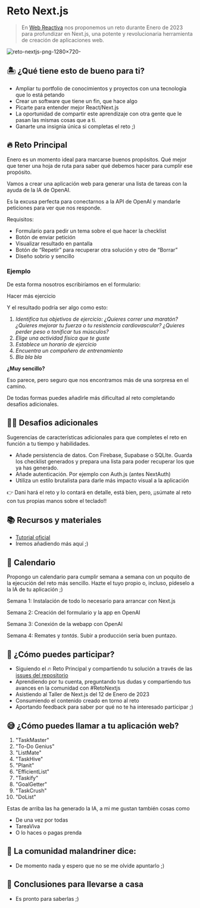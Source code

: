 # Reto Next.js

> En [Web Reactiva](https://webreactiva.com) nos proponemos un reto durante Enero de 2023 para profundizar en Next.js, una potente y revolucionaria herramienta de creación de aplicaciones web.

![reto-nextjs-png-1280×720-](https://user-images.githubusercontent.com/1122071/210415418-3a920493-9aa4-42bc-852d-383f88ff5cdd.png)


## 🏝 ¿Qué tiene esto de bueno para ti?

- Ampliar tu portfolio de conocimientos y proyectos con una tecnología que lo está petando
- Crear un software que tiene un fin, que hace algo
- Picarte para entender mejor React/Next.js
- La oportunidad de compartir  este aprendizaje con otra gente que le pasan las mismas cosas que a ti.
- Ganarte una insignia única si completas el reto ;)

## 🔥 Reto Principal

Enero es un momento ideal para marcarse buenos propósitos. Qué mejor que tener una hoja de ruta para saber qué debemos hacer para cumplir ese propósito. 

Vamos a crear una aplicación web para generar una lista de tareas con la ayuda de la IA de OpenAI.

Es la excusa perfecta para conectarnos a la API de OpenAI y mandarle peticiones para ver que nos responde. 

Requisitos:

- Formulario para pedir un tema sobre el que hacer la checklist
- Botón de enviar petición
- Visualizar resultado en pantalla
- Botón de “Repetir” para recuperar otra solución y otro de “Borrar”
- Diseño sobrio y sencillo


### Ejemplo

De esta forma nosotros escribiríamos en el formulario:

Hacer más ejercicio

Y el resultado podría ser algo como esto:

1. *Identifica tus objetivos de ejercicio: ¿Quieres correr una maratón? ¿Quieres mejorar tu fuerza o tu resistencia cardiovascular? ¿Quieres perder peso o tonificar tus músculos?*
2. *Elige una actividad física que te guste*
3. *Establece un horario de ejercicio*
4. *Encuentra un compañero de entrenamiento*
5. *Bla bla bla*

 **¿Muy sencillo?**

Eso parece, pero seguro que nos encontramos más de una sorpresa en el camino.

De todas formas puedes añadirle más dificultad al reto completando desafíos adicionales.

## 🤸‍♀️ Desafios adicionales

Sugerencias de características adicionales para que completes el reto en función a tu tiempo y habilidades.

- Añade persistencia de datos. Con Firebase, Supabase o SQLIte. Guarda los checklist generados y prepara una lista para poder recuperar los que ya has generado.
- Añade autenticación. Por ejemplo con Auth.js (antes NextAuth)
- Utiliza un estilo brutalista para darle más impacto visual a la aplicación

👉 Dani hará el reto y lo contará en detalle, está bien, pero, ¡¡súmate al reto con tus propias manos sobre el teclado!!


## 📚 Recursos y materiales

- [Tutorial oficial](https://nextjs.org/learn)
- Iremos añadiendo más aquí ;)

## 📅 Calendario

Propongo un calendario para cumplir semana a semana con un poquito de la ejecución del reto más sencillo. Hazte el tuyo propio o, incluso, pídeselo a la IA de tu aplicación ;)

Semana 1: Instalación de todo lo necesario para arrancar con Next.js

Semana 2: Creación del formulario y la app en OpenAI

Semana 3: Conexión de la webapp con OpenAI

Semana 4: Remates y _tontás_. Subir a producción sería buen puntazo.

## 🤙 ¿Cómo puedes participar?

- Siguiendo el 🔥 Reto Principal y compartiendo tu solución a través de las [issues del repositorio](https://github.com/webreactiva-devs/reto-nextjs/issues/new)
- Aprendiendo por tu cuenta, preguntando tus dudas y compartiendo tus avances en la comunidad con #RetoNextjs
- Asistiendo al Taller de Next.js del 12 de Enero de 2023
- Consumiendo el contenido creado en torno al reto
- Aportando feedback para saber por qué no te ha interesado participar ;)


## 😅 ¿Cómo puedes llamar a tu aplicación web?

1. "TaskMaster"
2. "To-Do Genius"
3. "ListMate"
4. "TaskHive"
5. "Planit"
6. "EfficientList"
7. "Taskify"
8. "GoalGetter"
9. "TaskCrush"
10. "DoList"

Estas de arriba las ha generado la IA, a mi me gustan también cosas como

- De una vez por todas
- TareaViva
- O lo haces o pagas prenda



## 🤩 La comunidad malandriner dice:

- De momento nada y espero que no se me olvide apuntarlo ;)

## 🥳 Conclusiones para llevarse a casa

- Es pronto para saberlas ;)
